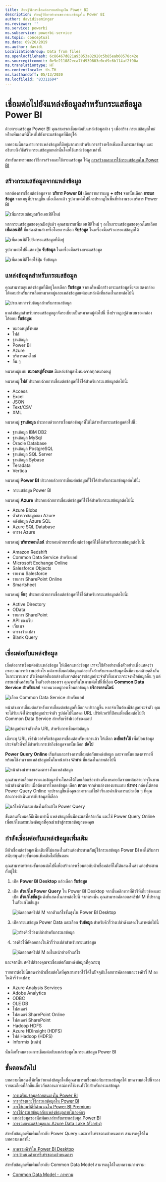 ```yaml
---
title: เรียนรู้วิธีการเชื่อมต่อกระแสข้อมูลใน Power BI
description: เรียนรู้วิธีการทำงานของกระแสข้อมูลใน Power BI
author: davidiseminger
ms.reviewer: ''
ms.service: powerbi
ms.subservice: powerbi-service
ms.topic: conceptual
ms.date: 09/20/2019
ms.author: davidi
LocalizationGroup: Data from files
ms.openlocfilehash: 6c86467d821a93853a82920c5b85eab60578c42e
ms.sourcegitcommit: 0e9e211082eca7fd939803e0cd9c6b114af2f90a
ms.translationtype: HT
ms.contentlocale: th-TH
ms.lasthandoff: 05/13/2020
ms.locfileid: "83311694"
---
```

# <a name="connect-to-data-sources-for-power-bi-dataflows"></a>เชื่อมต่อไปยังแหล่งข้อมูลสำหรับกระแสข้อมูล Power BI

ด้วยกระแสข้อมูล Power BI คุณสามารถเชื่อมต่อกับแหล่งข้อมูลต่าง ๆ เพื่อสร้าง กระแสข้อมูลใหม่หรือเพิ่มเอนทิตีใหม่ไปยังกระแสข้อมูลที่มีอยู่ได้

บทความนี้แสดงรายการแหล่งข้อมูลที่มีอยู่มากมายสำหรับการสร้างหรือเพิ่มลงในกระแสข้อมูล และอธิบายถึงวิธีสร้างกระแสข้อมูลเหล่านั้นโดยใช้แหล่งข้อมูลเหล่านี้

สำหรับภาพรวมของวิธีการสร้างและใช้กระแสข้อมูล ให้ดู [การสร้างและการใช้กระแสข้อมูลใน Power BI ](service-dataflows-create-use.md)

## <a name="create-a-dataflow-from-a-data-source"></a>สร้างกระแสข้อมูลจากแหล่งข้อมูล

หากต้องการเชื่อมต่อข้อมูลจาก **บริการ Power BI** เลือกรายการเมนู **+ สร้าง** จากนั้นเลือก **กระแสข้อมูล** จากเมนูที่ปรากฏขึ้น เมื่อเลือกแล้ว รูปภาพต่อไปนี้จะปรากฏในพื้นที่ทำงานของบริการ Power BI 

![เพิ่มกระแสข้อมูลหรือเอนทิตีใหม่](media/service-dataflows-data-sources/dataflows-data-sources_01.png)

หากกระแสข้อมูลของคุณมีอยู่แล้ว คุณสามารถเพิ่มเอนทิตีใหม่ ๆ ลงในกระแสข้อมูลของคุณโดยเลือก **เพิ่มเอนทิตี** ที่แสดงด้านล่างหรือโดยการเลือก **รับข้อมูล** ในเครื่องมือสร้างกระแสข้อมูลได้

![เพิ่มเอนทิตีไปยังกระแสข้อมูลที่มีอยู่](media/service-dataflows-data-sources/dataflows-data-sources_02.png)

รูปภาพต่อไปนี้แสดงปุ่ม **รับข้อมูล** ในเครื่องมือสร้างกระแสข้อมูล 

![เพิ่มเอนทิตีโดยใช้ปุ่ม รับข้อมูล](media/service-dataflows-data-sources/dataflows-data-sources_03.png)


## <a name="data-sources-for-dataflows"></a>แหล่งข้อมูลสำหรับกระแสข้อมูล

คุณสามารถดูแหล่งข้อมูลที่มีอยู่โดยเลือก **รับข้อมูล** จากเครื่องมือสร้างกระแสข้อมูลซึ่งจะแสดงกล่องโต้ตอบสำหรับการเลือกหมวดหมู่และแหล่งข้อมูลแต่ละแหล่งดังที่แสดงในภาพต่อไปนี้


![ประเภทการรับข้อมูลสำหรับกระแสข้อมูล](media/service-dataflows-data-sources/dataflows-data-sources_04.png)

แหล่งข้อมูลสำหรับกระแสข้อมูลถูกจัดระเบียบเป็นหมวดหมู่ต่อไปนี้ ซึ่งปรากฏอยู่ด้านบนของกล่องโต้ตอบ **รับข้อมูล**:

* หมวดหมู่ทั้งหมด
* ไฟล์
* ฐานข้อมูล
* Power BI
* Azure
* บริการออนไลน์
* อื่น ๆ

หมวดหมู่แบบ **หมวดหมู่ทั้งหมด** มีแหล่งข้อมูลทั้งหมดจากทุกหมวดหมู่ 

หมวดหมู่ **ไฟล์** ประกอบด้วยการเชื่อมต่อข้อมูลที่ใช้ได้สำหรับกระแสข้อมูลต่อไปนี้:

* Access
* Excel
* JSON
* Text/CSV
* XML

หมวดหมู่ **ฐานข้อมูล** ประกอบด้วยการเชื่อมต่อข้อมูลที่ใช้ได้สำหรับกระแสข้อมูลต่อไปนี้:

* ฐานข้อมูล IBM DB2
* ฐานข้อมูล MySql
* Oracle Database
* ฐานข้อมูล PostgreSQL
* ฐานข้อมูล SQL Server
* ฐานข้อมูล Sybase
* Teradata
* Vertica

หมวดหมู่ **Power BI** ประกอบด้วยการเชื่อมต่อข้อมูลที่ใช้ได้สำหรับกระแสข้อมูลต่อไปนี้:

* กระแสข้อมูล Power BI

หมวดหมู่ **Azure** ประกอบด้วยการเชื่อมต่อข้อมูลที่ใช้ได้สำหรับกระแสข้อมูลต่อไปนี้:

* Azure Blobs
* ตัวสำรวจข้อมูลของ Azure
* คลังข้อมูล Azure SQL
* Azure SQL Database
* ตาราง Azure

หมวดหมู่ **บริการออนไลน์** ประกอบด้วยการเชื่อมต่อข้อมูลที่ใช้ได้สำหรับกระแสข้อมูลต่อไปนี้:

* Amazon Redshift
* Common Data Service สำหรับแอป
* Microsoft Exchange Online
* Salesforce Objects
* รายงาน Salesforce
* รายการ SharePoint Online
* Smartsheet

หมวดหมู่ **อื่นๆ** ประกอบด้วยการเชื่อมต่อข้อมูลที่ใช้ได้สำหรับกระแสข้อมูลต่อไปนี้:

* Active Directory
* OData
* รายการ SharePoint
* API ของเว็บ
* เว็บเพจ
* ตารางว่างเปล่า
* Blank Query


## <a name="connecting-to-a-data-source"></a>เชื่อมต่อกับแหล่งข้อมูล

เมื่อต้องการเชื่อมต่อกับแหล่งข้อมูล ให้เลือกแหล่งข้อมูล เราจะใช้ตัวอย่างหนึ่งตัวอย่างเพื่อแสดงว่ากระบวนการทำงานอย่างไร แต่การเชื่อมต่อข้อมูลแต่ละครั้งสำหรับกระแสข้อมูลนั้นมีความคล้ายคลึงกันในกระบวนการ ตัวเชื่อมต่อที่แตกต่างกันอาจต้องการข้อมูลประจำตัวที่เฉพาะเจาะจงหรือข้อมูลอื่น ๆ แต่กระแสนั้นคล้ายกัน ในตัวอย่างของเรา คุณจะเห็นในภาพต่อไปนี้ที่เลือก **Common Data Service สำหรับแอป** จากหมวดหมู่การเชื่อมต่อข้อมูล **บริการออนไลน์**

![เลือก Common Data Service สำหรับแอป](media/service-dataflows-data-sources/dataflows-data-sources_05.png)

หน้าต่างการเชื่อมต่อสำหรับการเชื่อมต่อข้อมูลที่เลือกจะปรากฏขึ้น หากจำเป็นต้องมีข้อมูลประจำตัว คุณจะได้รับแจ้งให้ระบุข้อมูลประจำตัว รูปต่อไปนี้แสดง URL เซิร์ฟเวอร์ที่ป้อนเพื่อเชื่อมต่อไปยัง Common Data Service สำหรับเซิร์ฟเวอร์ของแอป

![ข้อมูลประจำตัวหรือ URL สำหรับการเชื่อมต่อข้อมูล](media/service-dataflows-data-sources/dataflows-data-sources_06.png)

เมื่อระบุ URL เซิร์ฟเวอร์หรือข้อมูลการเชื่อมต่อทรัพยากรแล้ว ให้เลือก **ลงชื่อเข้าใช้** เพื่อป้อนข้อมูลประจำตัวที่จะใช้สำหรับการเข้าถึงข้อมูลจากนั้นเลือก **ถัดไป**

**Power Query Online** เริ่มต้นและสร้างการเชื่อมต่อกับแหล่งข้อมูล และจากนั้นแสดงตารางที่พร้อมใช้งานจากแหล่งข้อมูลนั้นในหน้าต่าง **นำทาง** ที่แสดงในภาพต่อไปนี้

![หน้าต่างนำทางแสดงตารางในแหล่งข้อมูล](media/service-dataflows-data-sources/dataflows-data-sources_07.png)

คุณสามารถเลือกตารางและข้อมูลที่จะโหลดได้โดยเลือกช่องทำเครื่องหมายถัดจากแต่ละรายการในบานหน้าต่างด้านซ้าย เมื่อต้องการโหลดข้อมูล เลือก **ตกลง** จากด้านล่างของบานแถบ **นำทาง** กล่องโต้ตอบ Power Query Online จะปรากฏขึ้นซึ่งคุณสามารถแก้ไขคิวรีและดำเนินการแปลงอื่น ๆ ที่คุณต้องการดำเนินการกับข้อมูลที่เลือก

![แก้ไขคิวรีและแปลงในตัวแก้ไข Power Query](media/service-dataflows-data-sources/dataflows-data-sources_08.png)

ขั้นตอนทั้งหมดก็มีเพียงเท่านี้ แหล่งข้อมูลอื่นมีกระแสที่คล้ายกัน และใช้ Power Query Online เพื่อแก้ไขและแปลงข้อมูลที่คุณนำเข้าสู่กระแสข้อมูลของคุณ

## <a name="connecting-to-additional-data-sources"></a>กำลังเชื่อมต่อกับแหล่งข้อมูลเพิ่มเติม

มีตัวเชื่อมต่อข้อมูลเพิ่มเติมที่ไม่แสดงในส่วนต่อประสานกับผู้ใช้กระแสข้อมูล Power BI แต่ได้รับการสนับสนุนด้วยขั้นตอนเพิ่มเติมไม่กี่ขั้นตอน 

คุณสามารถทำตามขั้นตอนต่อไปนี้เพื่อสร้างการเชื่อมต่อกับตัวเชื่อมต่อที่ไม่ได้แสดงในส่วนต่อประสานกับผู้ใช้:

1. เปิด **Power BI Desktop** แล้วเลือก **รับข้อมูล**
2. เปิด **ตัวแก้ไข Power Query** ใน Power BI Desktop จากนั้นคลิกขวาที่คิวรีที่เกี่ยวข้องและเปิด **ตัวแก้ไขขั้นสูง** ดังที่แสดงในภาพต่อไปนี้ จากตรงนั้น คุณสามารถคัดลอกสคริปต์ M ที่ปรากฏในตัวแก้ไขขั้นสูง

    ![คัดลอกสคริปต์ M จากตัวแก้ไขขั้นสูงใน Power BI Desktop](media/service-dataflows-data-sources/dataflows-data-sources_09.png) 

3. เปิดกระแสข้อมูล Power Data และเลือก **รับข้อมูล** สำหรับคิวรี่ว่างเปล่าดังแสดงในภาพต่อไปนี้

    ![สร้างคิวรี่ว่างเปล่าสำหรับกระแสข้อมูล](media/service-dataflows-data-sources/dataflows-data-sources_10.png) 

4. วางคิวรี่ที่คัดลอกลงในคิวรี่ว่างเปล่าสำหรับกระแสข้อมูล

    ![คัดลอกสคริปต์ M ลงในหน้าต่างตัวแก้ไข](media/service-dataflows-data-sources/dataflows-data-sources_11.png) 

และจากนั้น สคริปต์ของคุณจะเชื่อมต่อกับแหล่งข้อมูลที่คุณระบุ 

รายการต่อไปนี้แสดงว่าตัวเชื่อมต่อใดที่คุณสามารถใช้ได้ในปัจจุบันโดยการคัดลอกและวางคิวรี่ M ลงในคิวรี่ว่างเปล่า:

* Azure Analysis Services
* Adobe Analytics
* ODBC
* OLE DB
* โฟลเดอร์
* โฟลเดอร์ SharePoint Online
* โฟลเดอร์ SharePoint
* Hadoop HDFS
* Azure HDInsight (HDFS)
* ไฟล์ Hadoop (HDFS)
* Informix (เบต้า)

นั่นคือทั้งหมดของการเชื่อมต่อกับแหล่งข้อมูลในกระแสข้อมูล Power BI


## <a name="next-steps"></a>ขั้นตอนถัดไป

บทความนี้แสดงให้เห็นว่าแหล่งข้อมูลใดที่คุณสามารถเชื่อมต่อกับกระแสข้อมูลได้ บทความต่อไปนี้จะลงรายละเอียดที่ลึกขึ้นเกี่ยวกับสถานการณ์การใช้งานทั่วไปสำหรับกระแสข้อมูล 

* [การเตรียมข้อมูลด้วยตนเองใน Power BI](service-dataflows-overview.md)
* [การสร้างและใช้กระแสข้อมูลใน Power BI](service-dataflows-create-use.md)
* [การใช้เอนทิตีที่คำนวณใน Power BI Premium](service-dataflows-computed-entities-premium.md)
* [การใช้กระแสข้อมูลกับแหล่งข้อมูลภายในองค์กร](service-dataflows-on-premises-gateways.md)
* [แหล่งข้อมูลของนักพัฒนาสำหรับกระแสข้อมูล Power BI](service-dataflows-developer-resources.md)
* [ การรวมกระแสข้อมูลและ Azure Data Lake (ตัวอย่าง)](service-dataflows-azure-data-lake-integration.md)

สำหรับข้อมูลเพิ่มเติมเกี่ยวกับ Power Query และการรีเฟรชตามกำหนดการ สามารถดูได้ในบทความเหล่านี้:
* [ภาพรวมคิวรีใน Power BI Desktop](desktop-query-overview.md)
* [การกำหนดค่าการรีเฟรชตามกำหนดการ](../connect-data/refresh-scheduled-refresh.md)

สำหรับข้อมูลเพิ่มเติมเกี่ยวกับ Common Data Model สามารถดูได้ในบทความภาพรวม:
* [Common Data Model - ภาพรวม](https://docs.microsoft.com/powerapps/common-data-model/overview)
